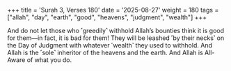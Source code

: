+++
title = 'Surah 3, Verses 180'
date = '2025-08-27'
weight = 180
tags = ["allah", "day", "earth", "good", "heavens", "judgment", "wealth"]
+++

And do not let those who ˹greedily˺ withhold Allah’s bounties think it is good for them—in fact, it is bad for them! They will be leashed ˹by their necks˺ on the Day of Judgment with whatever ˹wealth˺ they used to withhold. And Allah is the ˹sole˺ inheritor of the heavens and the earth. And Allah is All-Aware of what you do.